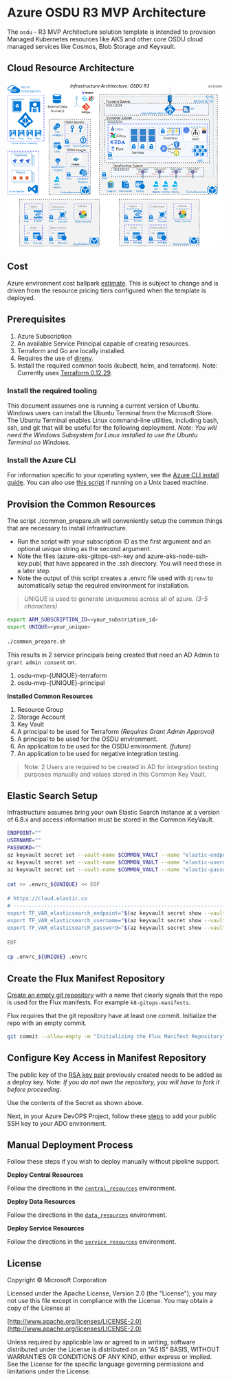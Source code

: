 # Azure OSDU R3 MVP Architecture

The `osdu` - R3 MVP Architecture solution template is intended to provision Managed Kubernetes resources like AKS and other core OSDU cloud managed services like Cosmos, Blob Storage and Keyvault.

## Cloud Resource Architecture

![Architecture](./docs/images/architecture.png "Architecture")


## Cost

Azure environment cost ballpark [estimate](). This is subject to change and is driven from the resource pricing tiers configured when the template is deployed.


## Prerequisites

1. Azure Subscription
1. An available Service Principal capable of creating resources.
1. Terraform and Go are locally installed.
1. Requires the use of [direnv](https://direnv.net/).
1. Install the required common tools (kubectl, helm, and terraform).  Note: Currently uses [Terraform 0.12.29](https://releases.hashicorp.com/terraform/0.12.29/).


### Install the required tooling

This document assumes one is running a current version of Ubuntu. Windows users can install the Ubuntu Terminal from the Microsoft Store. The Ubuntu Terminal enables Linux command-line utilities, including bash, ssh, and git that will be useful for the following deployment. _Note: You will need the Windows Subsystem for Linux installed to use the Ubuntu Terminal on Windows_.


### Install the Azure CLI

For information specific to your operating system, see the [Azure CLI install guide](https://docs.microsoft.com/en-us/cli/azure/install-azure-cli?view=azure-cli-latest). You can also use [this script](https://github.com/microsoft/bedrock/blob/master/tools/prereqs/setup_azure_cli.sh) if running on a Unix based machine.


## Provision the Common Resources

The script ./common_prepare.sh will conveniently setup the common things that are necessary to install infrastructure.
- Run the script with your subscription ID as the first argument and an optional unique string as the second argument.
- Note the files (azure-aks-gitops-ssh-key and azure-aks-node-ssh-key.pub) that have appeared in the .ssh directory.
You will need these in a later step.
- Note the output of this script creates a .envrc file used with `direnv` to automatically setup the required environment for installation.

> UNIQUE is used to generate uniqueness across all of azure.  _(3-5 characters)_

```bash
export ARM_SUBSCRIPTION_ID=<your_subscription_id>
export UNIQUE=<your_unique>

./common_prepare.sh
```

This results in 2 service principals being created that need an AD Admin to `grant admin consent` on.

1. osdu-mvp-{UNIQUE}-terraform
2. osdu-mvp-{UNIQUE}-principal

__Installed Common Resources__

1. Resource Group
2. Storage Account
3. Key Vault
4. A principal to be used for Terraform _(Requires Grant Admin Approval)_
5. A principal to be used for the OSDU environment.
6. An application to be used for the OSDU environment. _(future)_
7. An application to be used for negative integration testing.

>Note: 2 Users are required to be created in AD for integration testing purposes manually and values stored in this Common Key Vault.


## Elastic Search Setup

Infrastructure assumes bring your own Elastic Search Instance at a version of 6.8.x and access information must be stored in the Common KeyVault.

```bash
ENDPOINT=""
USERNAME=""
PASSWORD=""
az keyvault secret set --vault-name $COMMON_VAULT --name "elastic-endpoint-ado-demo" --value $ENDPOINT
az keyvault secret set --vault-name $COMMON_VAULT --name "elastic-username-ado-demo" --value $USERNAME
az keyvault secret set --vault-name $COMMON_VAULT --name "elastic-password-ado-demo" --value $PASSWORD

cat >> .envrc_${UNIQUE} << EOF

# https://cloud.elastic.co
# ------------------------------------------------------------------------------------------------------
export TF_VAR_elasticsearch_endpoint="$(az keyvault secret show --vault-name $COMMON_VAULT --id https://$COMMON_VAULT.vault.azure.net/secrets/elastic-endpoint-ado-demo --query value -otsv)"
export TF_VAR_elasticsearch_username="$(az keyvault secret show --vault-name $COMMON_VAULT --id https://$COMMON_VAULT.vault.azure.net/secrets/elastic-username-ado-demo --query value -otsv)"
export TF_VAR_elasticsearch_password="$(az keyvault secret show --vault-name $COMMON_VAULT --id https://$COMMON_VAULT.vault.azure.net/secrets/elastic-password-ado-demo --query value -otsv)"

EOF

cp .envrc_${UNIQUE} .envrc
```


## Create the Flux Manifest Repository

[Create an empty git repository](https://docs.microsoft.com/en-us/azure/devops/repos/git/create-new-repo?view=azure-devops) with a name that clearly signals that the repo is used for the Flux manifests. For example `k8-gitops-manifests`.

Flux requires that the git repository have at least one commit. Initialize the repo with an empty commit.

```bash
git commit --allow-empty -m "Initializing the Flux Manifest Repository"
```


## Configure Key Access in Manifest Repository

The public key of the [RSA key pair](#create-an-rsa-key-pair-for-a-deploy-key-for-the-flux-repository) previously created needs to be added as a deploy key. Note: _If you do not own the repository, you will have to fork it before proceeding_.

Use the contents of the Secret as shown above.

Next, in your Azure DevOPS Project, follow these [steps](https://docs.microsoft.com/en-us/azure/devops/repos/git/use-ssh-keys-to-authenticate?view=azure-devops&tabs=current-page#step-2--add-the-public-key-to-azure-devops-servicestfs) to add your public SSH key to your ADO environment.


## Manual Deployment Process
Follow these steps if you wish to deploy manually without pipeline support.

__Deploy Central Resources__

Follow the directions in the [`central_resources`](./central_resources/README.md) environment.

__Deploy Data Resources__

Follow the directions in the [`data_resources`](./data_partition/README.md) environment.

__Deploy Service Resources__

Follow the directions in the [`service_resources`](./service_resources/README.md) environment.

## License

Copyright © Microsoft Corporation

Licensed under the Apache License, Version 2.0 (the "License");
you may not use this file except in compliance with the License.
You may obtain a copy of the License at

[http://www.apache.org/licenses/LICENSE-2.0](http://www.apache.org/licenses/LICENSE-2.0)

Unless required by applicable law or agreed to in writing, software
distributed under the License is distributed on an "AS IS" BASIS,
WITHOUT WARRANTIES OR CONDITIONS OF ANY KIND, either express or implied.
See the License for the specific language governing permissions and
limitations under the License.
